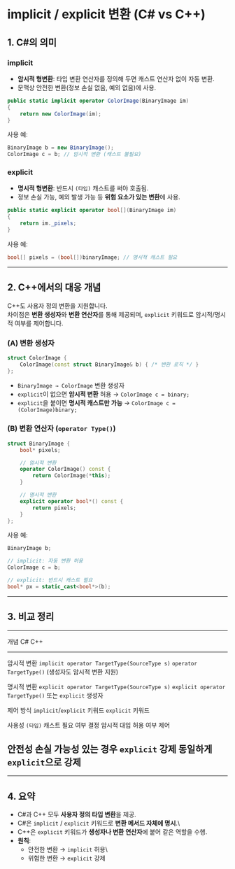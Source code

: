 # implicit / explicit 변환 (C# vs C++)

## 1. C#의 의미

### implicit

-   **암시적 형변환**: 타입 변환 연산자를 정의해 두면 캐스트 연산자 없이
    자동 변환.
-   문맥상 안전한 변환(정보 손실 없음, 예외 없음)에 사용.

``` csharp
public static implicit operator ColorImage(BinaryImage im)
{
    return new ColorImage(im);
}
```

사용 예:

``` csharp
BinaryImage b = new BinaryImage();
ColorImage c = b; // 암시적 변환 (캐스트 불필요)
```

### explicit

-   **명시적 형변환**: 반드시 `(타입)` 캐스트를 써야 호출됨.
-   정보 손실 가능, 예외 발생 가능 등 **위험 요소가 있는 변환**에 사용.

``` csharp
public static explicit operator bool[](BinaryImage im)
{
    return im._pixels;
}
```

사용 예:

``` csharp
bool[] pixels = (bool[])binaryImage; // 명시적 캐스트 필요
```

------------------------------------------------------------------------

## 2. C++에서의 대응 개념

C++도 사용자 정의 변환을 지원합니다.\
차이점은 **변환 생성자**와 **변환 연산자**를 통해 제공되며, `explicit`
키워드로 암시적/명시적 여부를 제어합니다.

### (A) 변환 생성자

``` cpp
struct ColorImage {
    ColorImage(const struct BinaryImage& b) { /* 변환 로직 */ }
};
```

-   `BinaryImage → ColorImage` 변환 생성자
-   `explicit`이 없으면 **암시적 변환** 허용 → `ColorImage c = binary;`
-   `explicit`을 붙이면 **명시적 캐스트만 가능** →
    `ColorImage c = (ColorImage)binary;`

### (B) 변환 연산자 (`operator Type()`)

``` cpp
struct BinaryImage {
    bool* pixels;

    // 암시적 변환
    operator ColorImage() const {
        return ColorImage(*this);
    }

    // 명시적 변환
    explicit operator bool*() const {
        return pixels;
    }
};
```

사용 예:

``` cpp
BinaryImage b;

// implicit: 자동 변환 허용
ColorImage c = b;  

// explicit: 반드시 캐스트 필요
bool* px = static_cast<bool*>(b);  
```

------------------------------------------------------------------------

## 3. 비교 정리

  --------------------------------------------------------------------------------------------------------------
  개념                         C#                                             C++
  ---------------------------- ---------------------------------------------- ----------------------------------
  암시적 변환                  `implicit operator TargetType(SourceType s)`   `operator TargetType()` (생성자도
                                                                              암시적 변환 지원)

  명시적 변환                  `explicit operator TargetType(SourceType s)`   `explicit operator TargetType()`
                                                                              또는 `explicit` 생성자

  제어 방식                    `implicit`/`explicit` 키워드                   `explicit` 키워드

  사용성                       `(타입)` 캐스트 필요 여부 결정                 암시적 대입 허용 여부 제어

  안전성                       손실 가능성 있는 경우 `explicit` 강제          동일하게 `explicit`으로 강제
  --------------------------------------------------------------------------------------------------------------

------------------------------------------------------------------------

## 4. 요약

-   C#과 C++ 모두 **사용자 정의 타입 변환**을 제공.
-   C#은 `implicit` / `explicit` 키워드로 **변환 메서드 자체에 명시**.\
-   C++은 `explicit` 키워드가 **생성자나 변환 연산자**에 붙어 같은
    역할을 수행.
-   **원칙**:
    -   안전한 변환 → `implicit` 허용\
    -   위험한 변환 → `explicit` 강제
